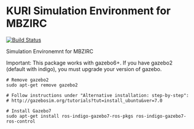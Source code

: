 # KURI Simulation Environment for MBZIRC 

[![Build Status](https://travis-ci.org/kuri-kustar/kuri_mbzirc_sim.svg?branch=master)](https://travis-ci.org/kuri-kustar/kuri_mbzirc_sim)

Simulation Environemnt for MBZIRC

Important: This package works with gazebo6+. If you have gazebo2 (default with indigo), you must upgrade your version of gazebo.

```
# Remove gazebo2
sudo apt-get remove gazebo2

# Follow instructions under "Alternative installation: step-by-step":
# http://gazebosim.org/tutorials?tut=install_ubuntu&ver=7.0

# Install Gazebo7
sudo apt-get install ros-indigo-gazebo7-ros-pkgs ros-indigo-gazebo7-ros-control
```
